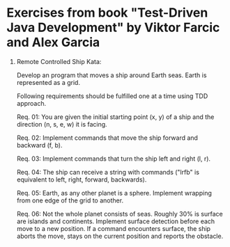 Exercises from book "Test-Driven Java Development" by Viktor Farcic and Alex Garcia
===========================

1. Remote Controlled Ship Kata:

    Develop an program that moves a ship around Earth seas.
    Earth is represented as a grid.

    Following requirements should be fulfilled one at a time using TDD approach.

    Req. 01: You are given the initial starting point (x, y) of a ship and the direction (n, s, e, w) it is facing.

    Req. 02: Implement commands that move the ship forward and backward (f, b).

    Req. 03: Implement commands that turn the ship left and right (l, r).

    Req. 04: The ship can receive a string with commands ("lrfb" is equivalent to left, right, forward, backwards).

    Req. 05: Earth, as any other planet is a sphere. Implement wrapping from one edge of the grid to another.

    Req. 06: Not the whole planet consists of seas. Roughly 30% is surface are islands and continents. Implement surface detection before  each move to a new position. If a command encounters surface, the ship aborts the move, stays on the current position and reports the     obstacle.

